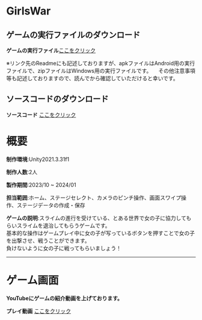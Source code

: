 # GirlsWar

## ゲームの実行ファイルのダウンロード

**ゲームの実行ファイル**<a href="https://drive.google.com/drive/folders/1BWobW7lHe5zukSwnq4zP3x3zkYJMw2Mh?usp=sharing" target="_blank">ここをクリック</a>

※リンク先のReadmeにも記述しておりますが、apkファイルはAndroid用の実行ファイルで、zipファイルはWindows用の実行ファイルです。
　その他注意事項等も記述しておりますので、読んでから確認していただけると幸いです。

## ソースコードのダウンロード

**ソースコード** <a href="https://drive.google.com/file/d/1IyjI3J_XsYyplk4I3tYwmS87jQHVRs6b/view?usp=sharing" target="_blank" rel="noopener noreferrer">ここをクリック</a>

# 概要

**制作環境**:Unity2021.3.31f1

**制作人数**:2人

**製作期間**:2023/10 ~ 2024/01

**担当範囲**:ホーム、ステージセレクト、カメラのピンチ操作、画面スワイプ操作、ステージデータの作成・保存

**ゲームの説明**:スライムの進行を受けている、とある世界で女の子に協力してもらいスライムを退治してもらうゲームです。  
                基本的な操作はゲームプレイ中に女の子が写っているボタンを押すことで女の子を出撃させ、戦うことができます。  
                負けないように女の子に戦ってもらいましょう！

---

# ゲーム画面

**YouTubeにゲームの紹介動画を上げております。**

**プレイ動画** <a href="https://youtu.be/NVYqPbcqlyI?si=_IjyONkp6BLkc__X" target="_blank" rel="noopener noreferrer">ここをクリック</a>
